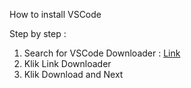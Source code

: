 How to install VSCode

Step by step :

1. Search for VSCode Downloader : [Link](https://code.visualstudio.com/download)
2. Klik Link Downloader
3. Klik Download and Next 
